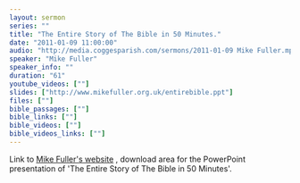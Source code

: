 ```yaml
---
layout: sermon
series: ""
title: "The Entire Story of The Bible in 50 Minutes."
date: "2011-01-09 11:00:00"
audio: "http://media.coggesparish.com/sermons/2011-01-09 Mike Fuller.mp3"
speaker: "Mike Fuller"
speaker_info: ""
duration: "61"
youtube_videos: [""]
slides: ["http://www.mikefuller.org.uk/entirebible.ppt"]
files: [""]
bible_passages: [""]
bible_links: [""]
bible_videos: [""]
bible_videos_links: [""]
---
```


Link to [Mike Fuller's website](http://www.mikefuller.org.uk/download.htm "Opens a new link to the download area for the PowerPoint presentation of 'The Entire Story of The Bible in 50 Minutes' by Mike Fuller.") , download area for the PowerPoint presentation of 'The Entire Story of The Bible in 50 Minutes'.
